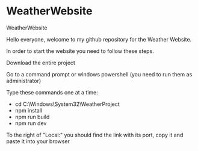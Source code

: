 # WeatherWebsite
WeatherWebsite

Hello everyone, welcome to my github repository for the Weather Website.

In order to start the website you need to follow these steps.

Download the entire project

Go to a command prompt or windows powershell (you need to run them as administrator)

Type these commands one at a time:
 - cd C:\Windows\System32\WeatherProject
 - npm install
 - npm run build
 - npm run dev
   
To the right of "Local:" you should find the link with its port, copy it and paste it into your browser

